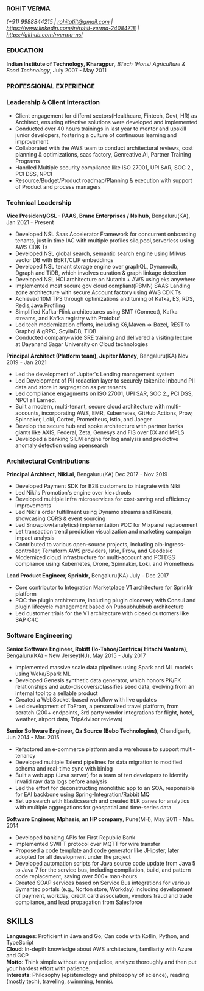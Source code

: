 ### ROHIT VERMA
*(+91) 9988844215 | rohitatiit@gmail.com | https://www.linkedin.com/in/rohit-verma-24084718 | https://github.com/rverma-nsl*

### EDUCATION
**Indian Institute of Technology, Kharagpur**, *BTech (Hons) Agriculture & Food Technology*, July 2007 - May 2011

### PROFESSIONAL EXPERIENCE

### Leadership & Client Interaction

- Client engagement for differnt sectors(Healthcare, Fintech, Govt, HR) as Architect, ensuring effective solutions were developed and implemented
- Conducted over 40 hours trainings in last year to mentor and upskill junior developers, fostering a culture of continuous learning and improvement
- Collaborated with the AWS team to conduct architectural reviews, cost planning & optimizations, saas factory, Genreative AI, Partner Training Programs
- Handled Multiple security compliance like ISO 27001, UPI SAR, SOC 2., PCI DSS, NPCI
- Resource/Budget/Product roadmap/Planning & execution with support of Product and process managers

### Technical Leadership

**Vice President/GSL - PAAS, Brane Enterprises / Nslhub**, Bengaluru(KA), Jan 2021 - Present
- Developed NSL Saas Accelerator Framework for concurrent onboarding tenants, just in time IAC with multiple profiles silo,pool,serverless using AWS CDK Ts
- Developed NSL global search, semantic search engine using Milvus vector DB with BERT/CLIP embeddings 
- Developed NSL tenant storage engine over graphQL, Dynamodb, Dgraph and TiDB, which involves curation & graph linkage detection
- Developed NSL HCI architecture on Nutanix + AWS using eks anywhere
- Implemented most secure gov cloud compliant(PBMN) SAAS Landing zone architecture with secure Account factory using AWS CDK Ts
- Achieved 10M TPS through optimizations and tuning of Kafka, ES, RDS, Redis,Java Profiling
- Simplified Kafka-Flink architectures using SMT (Connect), Kafka streams, and Kafka registry with Protobuf
- Led tech modernization efforts, including K6,Maven => Bazel, REST to Graphql & gRPC, ScyllaDB, TiDB
- Conducted company-wide SRE training and delivered a visiting lecture at Dayanand Sagar University on Cloud technologies

**Principal Architect (Platform team), Jupiter Money**, Bengaluru(KA) Nov 2019 - Jan 2021
- Led the development of Jupiter's Lending management system
- Led Development of PII redaction layer to securely tokenize inbound PII data and store in segregation as per tenants.
- Led compliance engagments on ISO 27001, UPI SAR, SOC 2., PCI DSS, NPCI all Earned.
- Built a modern, multi-tenant, secure cloud architecture with multi-accounts, incorporating AWS, EMR, Kubernetes, GitHub Actions, Prow, Spinnaker, Loki, Cortex, Prometheus, Istio, and Jaeger
- Develop the secure hub and spoke architecture with partner banks giants like AXIS, Federal, Zeta, Genesys and FIS over DX and MPLS
- Developed a banking SIEM engine for log analysis and predictive anomaly detection using opensearch

### Architectural Contributions

**Principal Architect, Niki.ai**, Bengaluru(KA) Dec 2017 - Nov 2019
- Developed Payment SDK for B2B customers to integrate with Niki
- Led Niki's Promotion's engine over kie+drools 
- Developed multiple infra microservices for cost-saving and efficiency improvements
- Led Niki's order fulfillment using Dynamo streams and Kinesis, showcasing CQRS & event sourcing
- Led Snowplow(analytics) implementation POC for Mixpanel replacement
- Let transaction trend prediction visualization and marketing campaign impact analysis
- Contributed to various open-source projects, including alb-ingress-controller, Terraform AWS providers, Istio, Prow, and Geodesic
- Modernized cloud infrastructure for multi-account and PCI DSS compliance using Kubernetes, Drone, Spinnaker, Loki, and Prometheus

**Lead Product Engineer, Sprinklr**, Bengaluru(KA) July - Dec 2017
- Core contributor to Integration Marketplace V1 architecture for Sprinklr platform
- POC the plugin architecture, including plugin discovery with Consul and plugin lifecycle management based on Pubsubhubbub architecture
- Led customer trials for the V1 architecture with closed customers like SAP C4C

### Software Engineering

**Senior Software Engineer, Rokitt (Io-Tahoe/Centrica/ Hitachi Vantara)**, Bengaluru(KA) - New Jersey(NJ), May 2015 - July 2017
- Implemented massive scale data pipelines using Spark and ML models using Weka/Spark ML
- Developed Genesis synthetic data generator, which honors PK/FK relationships and auto-discovers/classifies seed data, evolving from an internal tool to a sellable product
- Created a WebSocket-based workflow with live updates
- Led development of ToFrom, a personalized travel platform, from scratch (200+ endpoints, 3rd party vendor integrations for flight, hotel, weather, airport data, TripAdvisor reviews)

**Senior Software Engineer, Qa Source (Bebo Technologies)**, Chandigarh, Jun 2014 - Mar. 2015
- Refactored an e-commerce platform and a warehouse to support multi-tenancy
- Developed multiple Talend pipelines for data migration to modified schema and real-time sync with binlog
- Built a web app (Java server) for a team of ten developers to identify invalid raw data logs before analysis
- Led the effort for deconstructing monolithic app to an SOA, responsible for EAI backbone using Spring-Integration/Rabbit MQ
- Set up search with Elasticsearch and created ELK panes for analytics with multiple aggregations for geospatial and time-series data

**Software Engineer, Mphasis, an HP company**, Pune(MH), May 2011 - Mar. 2014
- Developed banking APIs for First Republic Bank
- Implemented SWIFT protocol over MQTT for wire transfer
- Proposed a code template and code generator like JHipster, later adopted for all development under the project
- Developed automation scripts for Java source code update from Java 5 to Java 7 for the service bus, including compilation, build, and pattern code replacement, saving over 500+ man-hours
- Created SOAP services based on Service Bus integrations for various Symantec portals (e.g., Norton store, Workday) including development of payment, workday, credit card association, vendors fraud and trade compliance, and lead propagation from Salesforce

## SKILLS
**Languages**: Proficient in Java and Go; Can code with Kotlin, Python, and TypeScript\
**Cloud**: In-depth knowledge about AWS architecture, familiarity with Azure and GCP\
**Motto**: Think simple without any prejudice, analyze thoroughly and then put your hardest effort with patience.\
**Interests**: Philosophy (epistemology and philosophy of science), reading (mostly tech), traveling, swimming, tennis\